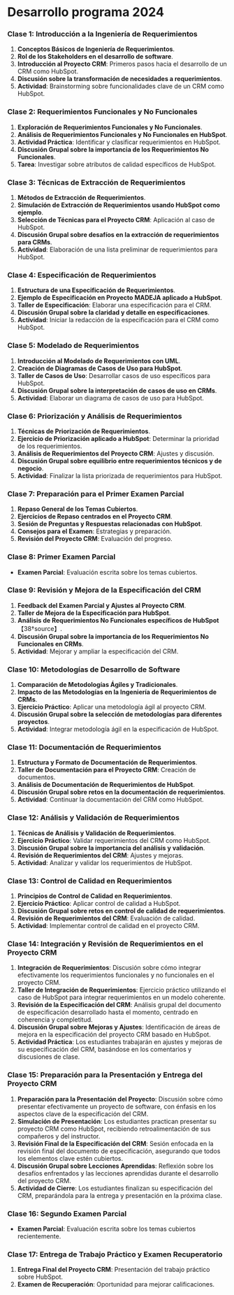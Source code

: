 # Desarrollo programa 2024

### Clase 1: Introducción a la Ingeniería de Requerimientos
1. **Conceptos Básicos de Ingeniería de Requerimientos**.
2. **Rol de los Stakeholders en el desarrollo de software**.
3. **Introducción al Proyecto CRM**: Primeros pasos hacia el desarrollo de un CRM como HubSpot.
4. **Discusión sobre la transformación de necesidades a requerimientos**.
5. **Actividad**: Brainstorming sobre funcionalidades clave de un CRM como HubSpot.

### Clase 2: Requerimientos Funcionales y No Funcionales
1. **Exploración de Requerimientos Funcionales y No Funcionales**.
2. **Análisis de Requerimientos Funcionales y No Funcionales en HubSpot**.
3. **Actividad Práctica**: Identificar y clasificar requerimientos en HubSpot.
4. **Discusión Grupal sobre la importancia de los Requerimientos No Funcionales**.
5. **Tarea**: Investigar sobre atributos de calidad específicos de HubSpot.

### Clase 3: Técnicas de Extracción de Requerimientos
1. **Métodos de Extracción de Requerimientos**.
2. **Simulación de Extracción de Requerimientos usando HubSpot como ejemplo**.
3. **Selección de Técnicas para el Proyecto CRM**: Aplicación al caso de HubSpot.
4. **Discusión Grupal sobre desafíos en la extracción de requerimientos para CRMs**.
5. **Actividad**: Elaboración de una lista preliminar de requerimientos para HubSpot.

### Clase 4: Especificación de Requerimientos
1. **Estructura de una Especificación de Requerimientos**.
2. **Ejemplo de Especificación en Proyecto MADEJA aplicado a HubSpot**.
3. **Taller de Especificación**: Elaborar una especificación para el CRM.
4. **Discusión Grupal sobre la claridad y detalle en especificaciones**.
5. **Actividad**: Iniciar la redacción de la especificación para el CRM como HubSpot.

### Clase 5: Modelado de Requerimientos
1. **Introducción al Modelado de Requerimientos con UML**.
2. **Creación de Diagramas de Casos de Uso para HubSpot**.
3. **Taller de Casos de Uso**: Desarrollar casos de uso específicos para HubSpot.
4. **Discusión Grupal sobre la interpretación de casos de uso en CRMs**.
5. **Actividad**: Elaborar un diagrama de casos de uso para HubSpot.

### Clase 6: Priorización y Análisis de Requerimientos
1. **Técnicas de Priorización de Requerimientos**.
2. **Ejercicio de Priorización aplicado a HubSpot**: Determinar la prioridad de los requerimientos.
3. **Análisis de Requerimientos del Proyecto CRM**: Ajustes y discusión.
4. **Discusión Grupal sobre equilibrio entre requerimientos técnicos y de negocio**.
5. **Actividad**: Finalizar la lista priorizada de requerimientos para HubSpot.

### Clase 7: Preparación para el Primer Examen Parcial
1. **Repaso General de los Temas Cubiertos**.
2. **Ejercicios de Repaso centrados en el Proyecto CRM**.
3. **Sesión de Preguntas y Respuestas relacionadas con HubSpot**.
4. **Consejos para el Examen**: Estrategias y preparación.
5. **Revisión del Proyecto CRM**: Evaluación del progreso.

### Clase 8: Primer Examen Parcial
- **Examen Parcial**: Evaluación escrita sobre los temas cubiertos.

### Clase 9: Revisión y Mejora de la Especificación del CRM
1. **Feedback del Examen Parcial y Ajustes al Proyecto CRM**.
2. **Taller de Mejora de la Especificación para HubSpot**.
3. **Análisis de Requerimientos No Funcionales específicos de HubSpot**【38†source】.
4. **Discusión Grupal sobre la importancia de los Requerimientos No Funcionales en CRMs**.
5. **Actividad**: Mejorar y ampliar la especificación del CRM.

### Clase 10: Metodologías de Desarrollo de Software
1. **Comparación de Metodologías Ágiles y Tradicionales**.
2. **Impacto de las Metodologías en la Ingeniería de Requerimientos de CRMs**.
3. **Ejercicio Práctico**: Aplicar una metodología ágil al proyecto CRM.
4. **Discusión Grupal sobre la selección de metodologías para diferentes proyectos**.
5. **Actividad**: Integrar metodología ágil en la especificación de HubSpot.

### Clase 11: Documentación de Requerimientos
1. **Estructura y Formato de Documentación de Requerimientos**.
2. **Taller de Documentación para el Proyecto CRM**: Creación de documentos.
3. **Análisis de Documentación de Requerimientos de HubSpot**.
4. **Discusión Grupal sobre retos en la documentación de requerimientos**.
5. **Actividad**: Continuar la documentación del CRM como HubSpot.

### Clase 12: Análisis y Validación de Requerimientos
1. **Técnicas de Análisis y Validación de Requerimientos**.
2. **Ejercicio Práctico**: Validar requerimientos del CRM como HubSpot.
3. **Discusión Grupal sobre la importancia del análisis y validación**.
4. **Revisión de Requerimientos del CRM**: Ajustes y mejoras.
5. **Actividad**: Analizar y validar los requerimientos de HubSpot.

### Clase 13: Control de Calidad en Requerimientos
1. **Principios de Control de Calidad en Requerimientos**.
2. **Ejercicio Práctico**: Aplicar control de calidad a HubSpot.
3. **Discusión Grupal sobre retos en control de calidad de requerimientos**.
4. **Revisión de Requerimientos del CRM**: Evaluación de calidad.
5. **Actividad**: Implementar control de calidad en el proyecto CRM.

### Clase 14: Integración y Revisión de Requerimientos en el Proyecto CRM
1. **Integración de Requerimientos**: Discusión sobre cómo integrar efectivamente los requerimientos funcionales y no funcionales en el proyecto CRM.
2. **Taller de Integración de Requerimientos**: Ejercicio práctico utilizando el caso de HubSpot para integrar requerimientos en un modelo coherente.
3. **Revisión de la Especificación del CRM**: Análisis grupal del documento de especificación desarrollado hasta el momento, centrado en coherencia y completitud.
4. **Discusión Grupal sobre Mejoras y Ajustes**: Identificación de áreas de mejora en la especificación del proyecto CRM basado en HubSpot.
5. **Actividad Práctica**: Los estudiantes trabajarán en ajustes y mejoras de su especificación del CRM, basándose en los comentarios y discusiones de clase.

### Clase 15: Preparación para la Presentación y Entrega del Proyecto CRM
1. **Preparación para la Presentación del Proyecto**: Discusión sobre cómo presentar efectivamente un proyecto de software, con énfasis en los aspectos clave de la especificación del CRM.
2. **Simulación de Presentación**: Los estudiantes practican presentar su proyecto CRM como HubSpot, recibiendo retroalimentación de sus compañeros y del instructor.
3. **Revisión Final de la Especificación del CRM**: Sesión enfocada en la revisión final del documento de especificación, asegurando que todos los elementos clave estén cubiertos.
4. **Discusión Grupal sobre Lecciones Aprendidas**: Reflexión sobre los desafíos enfrentados y las lecciones aprendidas durante el desarrollo del proyecto CRM.
5. **Actividad de Cierre**: Los estudiantes finalizan su especificación del CRM, preparándola para la entrega y presentación en la próxima clase.

### Clase 16: Segundo Examen Parcial
- **Examen Parcial**: Evaluación escrita sobre los temas cubiertos recientemente.

### Clase 17: Entrega de Trabajo Práctico y Examen Recuperatorio
1. **Entrega Final del Proyecto CRM**: Presentación del trabajo práctico sobre HubSpot.
2. **Examen de Recuperación**: Oportunidad para mejorar calificaciones.


